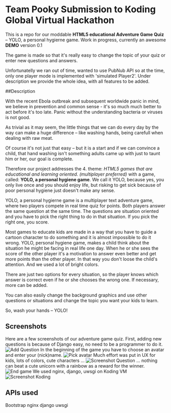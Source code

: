 # Team Pooky Submission to Koding Global Virtual Hackathon

This is a repo for our moddable **HTML5 educational Adventure Game Quiz** – YOLO, a personal hygierne game. Work in progress, currently an awesome **DEMO** version 0.1

The game is made so that it's really easy to change the topic of your quiz or enter new questions and answers.

Unfortunatelly we ran out of time, wanted to use PubNub API so at the time, only one player mode is implemented with 'simulated Player2'. Under description we provide the whole idea, with all features to be added.

##Description

With the recent Ebola outbreak and subsequent worldwide panic in mind, we believe in prevention and common sense - it's so much much better to act before it's too late. Panic without the understanding bacteria or viruses is not good.

As trivial as it may seem, the little things that we can do every day by the way can make a huge difference – like washing hands, being carefull when dealing with raw meat.

Of course it's not just that easy – but it is a start and if we can convince a child, that hand washing isn't something adults came up with just to taunt him or her, our goal is complete. 

Therefore our project addresses the 4. theme: _HTML5 games that are educational and learning oriented. (multiplayer preferred)_ with a game, called: **YOLO, a personal hygiene game**. We call it YOLO, because yes, you only live once and you should enjoy life, but risking to get sick because of poor personal hygiene just doesn't make any sense. 

YOLO, a personal hygierne game is a multiplayer text adventure game, where two players compete in real time quiz for points. Both players answer the same question at the same time. The questions are situation oriented and you have to pick the right thing to do in that situation. If you pick the right one, you score. 

Most games to educate kids are made in a way that you have to guide a cartoon character to do something and it is almost impossible to do it wrong. YOLO, personal hygiene game, makes a child think about the situation he might be facing in real life one day. When he or she sees the score of the other player it's a motivation to answer even better and get more points than the other player. In that way you don't loose the child's attention. And we used a lot of bright colors.

There are just two options for every situation, so the player knows which answer is correct even if he or she chooses the wrong one. If necessary, more can be added.

You can also easily change the background graphics and use other questions or situations and change the topic you want your kids to learn. 

So, wash your hands – YOLO!

## Screenshots

Here are a few screenshots of our adventure game quiz.
First, adding new questions is because of Django easy, no need to be a programmer to do it.
![](http://d.pr/i/12n9p.jpg "Add Question")
In the beginning of the game you have to choose an avatar and enter your (nick)name.
![](http://d.pr/i/1ff4N/3SUNrZFv.jpg "Pick avatar")
Much effort was put in UX for kids, lots of colors, cute characters ...
![](http://d.pr/i/19u0k.jpg "Screenshot Question")
... nothing can beat a cute unicorn with a rainbow as a reward for the winner.
![](http://d.pr/i/NX46.jpg "End game")
We used nginx, django, uwsgi on Koding VM
![](http://d.pr/i/16oaN/4h6BeYIH.jpg "Screenshot Koding")


## APIs used

Bootstrap
nginx
django
uwsgi
